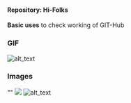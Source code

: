####    Repository:    Hi-Folks
__Basic uses__ to check working of GIT-Hub

### GIF
![alt_text]("https://www.google.com/imgres?imgurl=https%3A%2F%2Fc.tenor.com%2FKPBQP3CRmQIAAAAC%2Fwaterfall-nature.gif&imgrefurl=https%3A%2F%2Ftenor.com%2Fview%2Fwaterfall-nature-green-birds-gif-15513798&tbnid=JLFqTCLXLIVBrM&vet=12ahUKEwiflevaua3zAhWNnUsFHROWAiAQMygDegUIARCGAg..i&docid=NBVUBPVq6Jx85M&w=498&h=280&q=gif%20nature&ved=2ahUKEwiflevaua3zAhWNnUsFHROWAiAQMygDegUIARCGAg")
### Images
""
<img src = "https://images2.minutemediacdn.com/image/upload/c_crop,h_1080,w_1920,x_0,y_73/f_auto,q_auto,w_1100/v1607957918/shape/mentalfloss/72659-pixabay.jpg">
![alt_text]("https://images2.minutemediacdn.com/image/upload/c_crop,h_1080,w_1920,x_0,y_73/f_auto,q_auto,w_1100/v1607957918/shape/mentalfloss/72659-pixabay.jpg")
